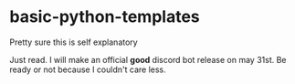 # basic-python-templates
Pretty sure this is self explanatory 

Just read. I will make an official **good** discord bot release on may 31st.
Be ready or not because I couldn't care less.
